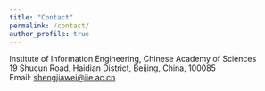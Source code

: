 ```yaml
---
title: "Contact"
permalink: /contact/
author_profile: true
---
```


<!-- title: "Curriculum Vitae" -->


<!-- [English CV [PDF]](https://lijian.ac.cn/files/cv/UCAS_PhD_lijian.pdf) -->

<!-- [Chinese CV [PDF]](https://lijian.ac.cn/files/cv/UCAS_PhD_lijian_chineseCV.pdf) -->

<!-- # Contact -->
Institute of Information Engineering, Chinese Academy of Sciences<br>
19 Shucun Road, Haidian District, Beijing, China, 100085<br>
Email: shengjiawei@iie.ac.cn



